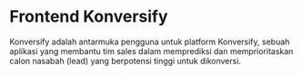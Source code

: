 # Frontend Konversify

Konversify adalah antarmuka pengguna untuk platform Konversify, sebuah aplikasi yang membantu tim sales dalam memprediksi dan memprioritaskan calon nasabah (lead) yang berpotensi tinggi untuk dikonversi.



